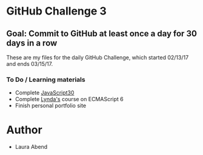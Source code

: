# GitHub Challenge 3
## Goal: Commit to GitHub at least once a day for 30 days in a row

These are my files for the daily GitHub Challenge, which started 02/13/17 and ends 03/15/17.

### To Do / Learning materials
- Complete [JavaScript30](https://javascript30.com/account/access/58a1fe434e9a6d2bf1b336e0/view/6cf22385d8)
- Complete [Lynda's](https://www.lynda.com/JavaScript-tutorials/Up-Running-ECMAScript-6/424003-2.html) course on ECMAScript 6
- Finish personal portfolio site

# Author
- Laura Abend
